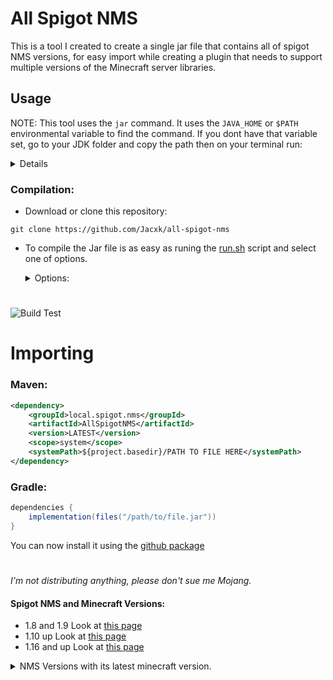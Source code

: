 # All Spigot NMS
This is a tool I created to create a single jar file that contains all of spigot NMS versions, for easy import while creating a plugin that needs to support multiple versions of the Minecraft server libraries.

## Usage
NOTE: This tool uses the `jar` command.
It uses the `JAVA_HOME` or `$PATH` environmental variable to find the command.
If you dont have that variable set, go to your JDK folder and copy the path then on your terminal run:

<details>

#### Set JDK to `$PATH`
```shell
echo 'export PATH="{JDK_PATH}/bin:$PATH"' >> ~/.zshrc
```
*`~/.zshrc` is your shell profile file*

#### Set JDK to `$JAVA_HOME`
```shell
set JAVA_HOME="{JDK_PATH}"
```

</details>

### Compilation:

* Download or clone this repository:
```
git clone https://github.com/Jacxk/all-spigot-nms
```

* To compile the Jar file is as easy as runing the [run.sh](run.sh) script and select one of  options.

  <details>
  <summary>Options:</summary>

  *If no flags are found while executing the script an interactive menu will appear. Available flags are: `-d | -e | -c | -a`*

  * Download `-d` - Downloads all the spigot jar files.
  * Extract `-e` - Extracts all the needed files from the downloaded files for compilation.
  * Compile `-c` - Compiles the Jar file from the extracted files.
  * All the above `-a` - Does all the above sequentially.
  * Exit - Closes everything and exits of course.

    *Use the arrows and enter key to navigate through the menu.*

  ***Extra Flags:***
  * `-t` - Tests that the tool works as expected and everything is included on the out jar file.
  * `-k` - Removes title printout
  * `-x` - Disables verbose out put. Only important info will be displayed.
  </details>

#


![Build Test](https://github.com/Jacxk/all-spigot-nms/workflows/Build%20Test/badge.svg)

# Importing
### Maven:
```xml
<dependency>
    <groupId>local.spigot.nms</groupId>
    <artifactId>AllSpigotNMS</artifactId>
    <version>LATEST</version>
    <scope>system</scope>
    <systemPath>${project.basedir}/PATH TO FILE HERE</systemPath>
</dependency>
```
### Gradle:
```groovy
dependencies {
    implementation(files("/path/to/file.jar"))
}
```
You can now install it using the [github package](https://github.com/Jacxk?tab=packages&repo_name=all-spigot-nms)
#

*I'm not distributing anything, please don't sue me Mojang.*

#### Spigot NMS and Minecraft Versions:
* 1.8 and 1.9 Look at [this page](https://www.spigotmc.org/wiki/spigot-nms-and-minecraft-versions-legacy/)
* 1.10 up Look at [this page](https://www.spigotmc.org/wiki/spigot-nms-and-minecraft-versions-1-10-1-15/)
* 1.16 and up Look at [this page](https://www.spigotmc.org/wiki/spigot-nms-and-minecraft-versions-1-16/)

<details>

<summary>NMS Versions with its latest minecraft version.</summary>

*Each version as a link to its download.*

| Version | R1                                                                                | R2                                                                              | R3                                                                              |
|---------|-----------------------------------------------------------------------------------|---------------------------------------------------------------------------------|---------------------------------------------------------------------------------|
| 1.8     | [1.8](https://cdn.getbukkit.org/spigot/spigot-1.8-R0.1-SNAPSHOT-latest.jar)       | [1.8.3](https://cdn.getbukkit.org/spigot/spigot-1.8.3-R0.1-SNAPSHOT-latest.jar) | [1.8.8](https://cdn.getbukkit.org/spigot/spigot-1.8.8-R0.1-SNAPSHOT-latest.jar) |
| 1.9     | [1.9.2](https://cdn.getbukkit.org/spigot/spigot-1.9.2-R0.1-SNAPSHOT-latest.jar)   | [1.9.4](https://cdn.getbukkit.org/spigot/spigot-1.9.4-R0.1-SNAPSHOT-latest.jar) |                                                                                 |
| 1.10    | [1.10.2](https://cdn.getbukkit.org/spigot/spigot-1.10.2-R0.1-SNAPSHOT-latest.jar) |                                                                                 |                                                                                 |
| 1.11    | [1.11.2](https://cdn.getbukkit.org/spigot/spigot-1.11.2.jar)                      |                                                                                 |                                                                                 |
| 1.12    | [1.12](https://cdn.getbukkit.org/spigot/spigot-1.12.2.jar)                        |                                                                                 |                                                                                 |
| 1.13    | [1.13](https://cdn.getbukkit.org/spigot/spigot-1.13.jar)                          | [1.13.2](https://cdn.getbukkit.org/spigot/spigot-1.13.2.jar)                    |                                                                                 |
| 1.14    | [1.14.4](https://cdn.getbukkit.org/spigot/spigot-1.14.4.jar)                      |                                                                                 |                                                                                 |
| 1.15    | [1.15.2](https://cdn.getbukkit.org/spigot/spigot-1.15.2.jar)                      |                                                                                 |                                                                                 |
| 1.16    | [1.16.1](https://cdn.getbukkit.org/spigot/spigot-1.16.1.jar)                      | [1.16.3](https://cdn.getbukkit.org/spigot/spigot-1.16.3.jar)                    | [1.16.5](https://cdn.getbukkit.org/spigot/spigot-1.16.5.jar)                    |
| 1.17    | [1.17.1](https://download.getbukkit.org/spigot/spigot-1.17.1.jar)                 |                                                                                 |                                                                                 |
| 1.18    | [1.18.1](https://download.getbukkit.org/spigot/spigot-1.18.1.jar)                 | [1.18.2](https://download.getbukkit.org/spigot/spigot-1.18.2.jar)               |                                                                                 |
| 1.19    | [1.19.2](https://download.getbukkit.org/spigot/spigot-1.19.2.jar)                 | [1.19.3](https://download.getbukkit.org/spigot/spigot-1.19.3.jar)               | [1.19.4](https://download.getbukkit.org/spigot/spigot-1.19.4.jar)               |
| 1.20    | [1.20.1](https://download.getbukkit.org/spigot/spigot-1.20.1.jar)                 | [1.20.2](https://download.getbukkit.org/spigot/spigot-1.20.2.jar)               | [1.20.4](https://download.getbukkit.org/spigot/spigot-1.20.4.jar)               |
</details>

#
